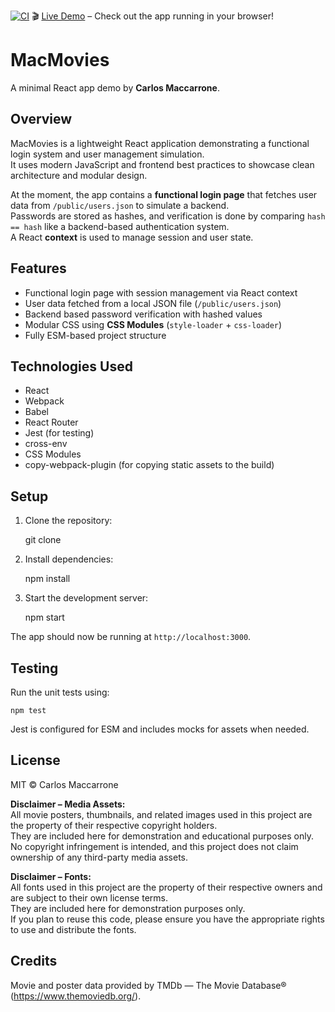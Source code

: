 [![CI](https://github.com/carlosmaccarrone/MacMovies/actions/workflows/ci.yml/badge.svg)](https://github.com/carlosmaccarrone/MacMovies/actions/workflows/ci.yml)
🎬 [Live Demo](https://carlosmaccarrone.github.io/MacMovies/) – Check out the app running in your browser!

# MacMovies

A minimal React app demo by **Carlos Maccarrone**.

## Overview

MacMovies is a lightweight React application demonstrating a functional login system and user management simulation.  
It uses modern JavaScript and frontend best practices to showcase clean architecture and modular design.

At the moment, the app contains a **functional login page** that fetches user data from `/public/users.json` to simulate a backend.  
Passwords are stored as hashes, and verification is done by comparing `hash == hash` like a backend-based authentication system.  
A React **context** is used to manage session and user state.

## Features

- Functional login page with session management via React context
- User data fetched from a local JSON file (`/public/users.json`)
- Backend based password verification with hashed values
- Modular CSS using **CSS Modules** (`style-loader` + `css-loader`)
- Fully ESM-based project structure

## Technologies Used

- React  
- Webpack  
- Babel  
- React Router  
- Jest (for testing)  
- cross-env  
- CSS Modules  
- copy-webpack-plugin (for copying static assets to the build)

## Setup

1. Clone the repository:

 	git clone <repo-url>

2. Install dependencies:

 	npm install

3. Start the development server:

 	npm start

The app should now be running at `http://localhost:3000`.


## Testing

Run the unit tests using:

 	npm test

Jest is configured for ESM and includes mocks for assets when needed.


## License

MIT © Carlos Maccarrone


**Disclaimer – Media Assets:**  
All movie posters, thumbnails, and related images used in this project are the property of their respective copyright holders.  
They are included here for demonstration and educational purposes only.  
No copyright infringement is intended, and this project does not claim ownership of any third-party media assets.

**Disclaimer – Fonts:**  
All fonts used in this project are the property of their respective owners and are subject to their own license terms.  
They are included here for demonstration purposes only.  
If you plan to reuse this code, please ensure you have the appropriate rights to use and distribute the fonts.


## Credits

Movie and poster data provided by TMDb — The Movie Database® (https://www.themoviedb.org/).